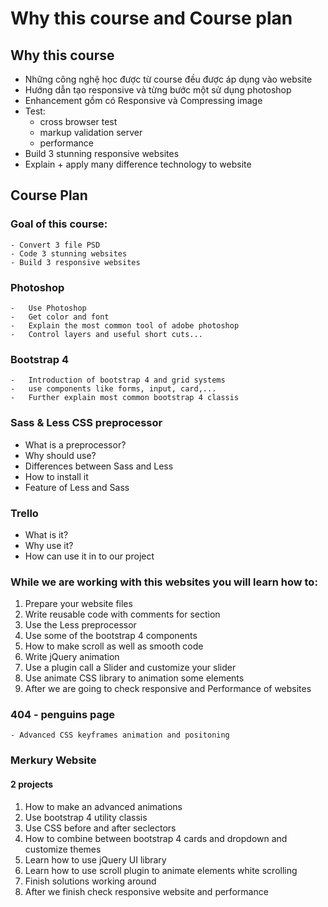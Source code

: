 ﻿# Why this course and Course plan

## Why this course

- Những công nghệ học được từ course đều được áp dụng vào website
- Hướng dẫn tạo responsive và từng bước một sử dụng photoshop
- Enhancement gồm có Responsive và Compressing image
- Test:
	- cross browser test
	- markup validation server
	- performance
- Build 3 stunning responsive websites
- Explain + apply many difference technology to website

## Course Plan

### Goal of this course:

	- Convert 3 file PSD
	- Code 3 stunning websites
	- Build 3 responsive websites
	
### Photoshop

	-	Use Photoshop
	-	Get color and font
	-	Explain the most common tool of adobe photoshop
	-	Control layers and useful short cuts...
	
### Bootstrap 4

	-	Introduction of bootstrap 4 and grid systems
	-	use components like forms, input, card,...
	-	Further explain most common bootstrap 4 classis
	
### Sass & Less CSS preprocessor

- What is a preprocessor?
- Why should use?
- Differences between Sass and Less
- How to install it
- Feature of Less and Sass

### Trello

- What is it?
- Why use it?
- How can use it in to our project

### While we are working with this websites you will learn how to:

1. Prepare your website files
2. Write reusable code with comments for section
3. Use the Less preprocessor
4. Use some of the bootstrap 4 components
5. How to make scroll as well as smooth code
6. Write jQuery animation
7. Use a plugin call a Slider and customize your slider
8. Use animate CSS library to animation some elements
9. After we are going to check responsive and Performance of websites

### 404 - penguins page

	- Advanced CSS keyframes animation and positoning
	
### Merkury Website

#### 2 projects

1. How to make an advanced animations
2. Use bootstrap 4 utility classis
3. Use CSS before and after seclectors
4. How to combine between bootstrap 4 cards and dropdown and customize themes
5. Learn how to use jQuery UI library
6. Learn how to use scroll plugin to animate elements white scrolling
7. Finish solutions working around
8. After we finish check responsive website and performance

